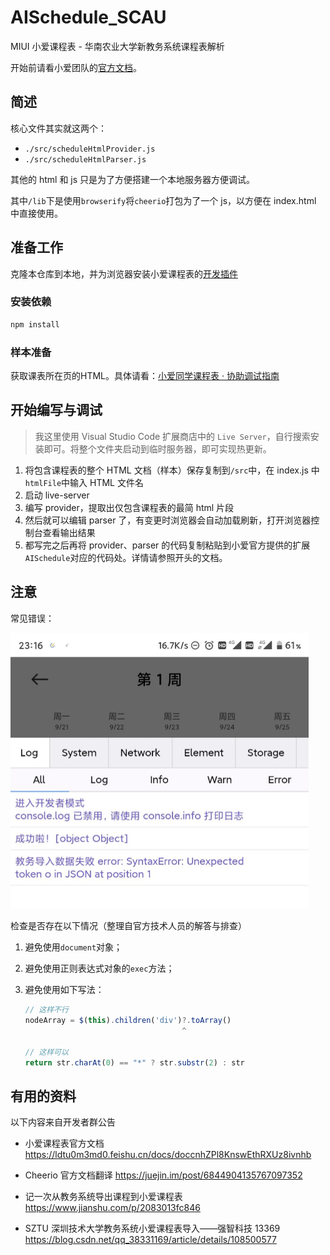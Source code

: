 # AISchedule_SCAU

MIUI 小爱课程表 - 华南农业大学新教务系统课程表解析

开始前请看小爱团队的[官方文档](https://ldtu0m3md0.feishu.cn/docs/doccnhZPl8KnswEthRXUz8ivnhb)。

## 简述

核心文件其实就这两个：

- `./src/scheduleHtmlProvider.js`
- `./src/scheduleHtmlParser.js`

其他的 html 和 js 只是为了方便搭建一个本地服务器方便调试。

其中`/lib`下是使用`browserify`将`cheerio`打包为了一个 js，以方便在 index.html 中直接使用。

## 准备工作

克隆本仓库到本地，并为浏览器安装小爱课程表的[开发插件](https://ldtu0m3md0.feishu.cn/docs/doccnhZPl8KnswEthRXUz8ivnhb)

### 安装依赖

```bash
npm install
```

### 样本准备

获取课表所在页的HTML。具体请看：[小爱同学课程表 · 协助调试指南](https://www.yuque.com/docs/share/1ca58f30-03d5-413f-a2f2-5647ee0fabab?#)

## 开始编写与调试

> 我这里使用 Visual Studio Code 扩展商店中的 `Live Server`，自行搜索安装即可。将整个文件夹启动到临时服务器，即可实现热更新。

1. 将包含课程表的整个 HTML 文档（样本）保存复制到`/src`中，在 index.js 中`htmlFile`中输入 HTML 文件名
2. 启动 live-server
3. 编写 provider，提取出仅包含课程表的最简 html 片段
4. 然后就可以编辑 parser 了，有变更时浏览器会自动加载刷新，打开浏览器控制台查看输出结果
5. 都写完之后再将 provider、parser 的代码复制粘贴到小爱官方提供的扩展`AISchedule`对应的代码处。详情请参照开头的文档。

## 注意

常见错误：

<img src="README.assets/common_error_json.png" alt="common_error_json" style="zoom:50%;" />

检查是否存在以下情况（整理自官方技术人员的解答与排查）

1. 避免使用`document`对象；

2. 避免使用正则表达式对象的`exec`方法；

3. 避免使用如下写法：

   ```javascript
   // 这样不行
   nodeArray = $(this).children('div')?.toArray()
                                      ^

   // 这样可以
   return str.charAt(0) == "*" ? str.substr(2) : str
   ```

## 有用的资料

以下内容来自开发者群公告

- 小爱课程表官方文档
  https://ldtu0m3md0.feishu.cn/docs/doccnhZPl8KnswEthRXUz8ivnhb

- Cheerio 官方文档翻译
  https://juejin.im/post/6844904135767097352

- 记一次从教务系统导出课程到小爱课程表
  https://www.jianshu.com/p/2083013fc846

- SZTU 深圳技术大学教务系统小爱课程表导入——强智科技 13369
  https://blog.csdn.net/qq_38331169/article/details/108500577
